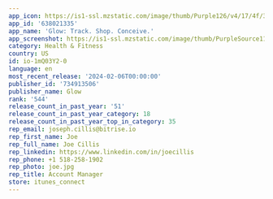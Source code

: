 ```yaml
---
app_icon: https://is1-ssl.mzstatic.com/image/thumb/Purple126/v4/17/4f/35/174f35e4-1d5c-7e55-8bd3-b030159f7920/AppIcon-0-1x_U007emarketing-0-7-0-85-220.png/1024x1024bb.png
app_id: '638021335'
app_name: 'Glow: Track. Shop. Conceive.'
app_screenshot: https://is1-ssl.mzstatic.com/image/thumb/PurpleSource116/v4/97/df/3c/97df3cfc-6be6-2e14-ca5d-54355a19bebe/fa6d5ba9-554d-4757-8ec9-b7a636feb9f0_glow_ios_screenshot_1242_2688_01.jpg/1242x2688bb.png
category: Health & Fitness
country: US
id: io-1mQ03Y2-0
language: en
most_recent_release: '2024-02-06T00:00:00'
publisher_id: '734913506'
publisher_name: Glow
rank: '544'
release_count_in_past_year: '51'
release_count_in_past_year_category: 18
release_count_in_past_year_top_in_category: 35
rep_email: joseph.cillis@bitrise.io
rep_first_name: Joe
rep_full_name: Joe Cillis
rep_linkedin: https://www.linkedin.com/in/joecillis
rep_phone: +1 518-258-1902
rep_photo: joe.jpg
rep_title: Account Manager
store: itunes_connect
---
```

